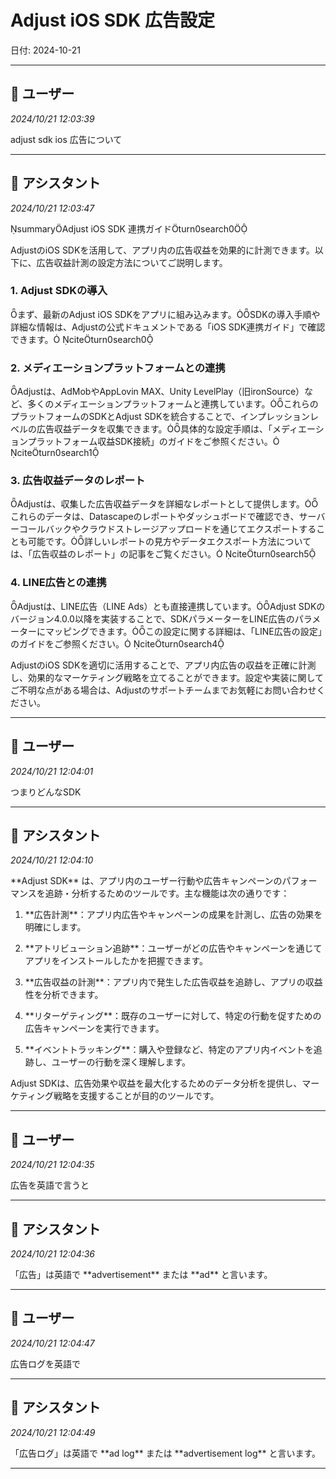 # Adjust iOS SDK 広告設定

日付: 2024-10-21

---

## 👤 ユーザー
*2024/10/21 12:03:39*

adjust sdk ios 広告について

---

## 🤖 アシスタント
*2024/10/21 12:03:47*

summaryAdjust iOS SDK 連携ガイドturn0search0

AdjustのiOS SDKを活用して、アプリ内の広告収益を効果的に計測できます。以下に、広告収益計測の設定方法についてご説明します。

### 1. Adjust SDKの導入

まず、最新のAdjust iOS SDKをアプリに組み込みます。SDKの導入手順や詳細な情報は、Adjustの公式ドキュメントである「iOS SDK連携ガイド」で確認できます。 citeturn0search0

### 2. メディエーションプラットフォームとの連携

Adjustは、AdMobやAppLovin MAX、Unity LevelPlay（旧ironSource）など、多くのメディエーションプラットフォームと連携しています。これらのプラットフォームのSDKとAdjust SDKを統合することで、インプレッションレベルの広告収益データを収集できます。具体的な設定手順は、「メディエーションプラットフォーム収益SDK接続」のガイドをご参照ください。 citeturn0search1

### 3. 広告収益データのレポート

Adjustは、収集した広告収益データを詳細なレポートとして提供します。これらのデータは、Datascapeのレポートやダッシュボードで確認でき、サーバーコールバックやクラウドストレージアップロードを通じてエクスポートすることも可能です。詳しいレポートの見方やデータエクスポート方法については、「広告収益のレポート」の記事をご覧ください。 citeturn0search5

### 4. LINE広告との連携

Adjustは、LINE広告（LINE Ads）とも直接連携しています。Adjust SDKのバージョン4.0.0以降を実装することで、SDKパラメーターをLINE広告のパラメーターにマッピングできます。この設定に関する詳細は、「LINE広告の設定」のガイドをご参照ください。 citeturn0search4

AdjustのiOS SDKを適切に活用することで、アプリ内広告の収益を正確に計測し、効果的なマーケティング戦略を立てることができます。設定や実装に関してご不明な点がある場合は、Adjustのサポートチームまでお気軽にお問い合わせください。

---

## 👤 ユーザー
*2024/10/21 12:04:01*

つまりどんなSDK

---

## 🤖 アシスタント
*2024/10/21 12:04:10*

\*\*Adjust SDK\*\* は、アプリ内のユーザー行動や広告キャンペーンのパフォーマンスを追跡・分析するためのツールです。主な機能は次の通りです：

1. \*\*広告計測\*\*：アプリ内広告やキャンペーンの成果を計測し、広告の効果を明確にします。
  
2. \*\*アトリビューション追跡\*\*：ユーザーがどの広告やキャンペーンを通じてアプリをインストールしたかを把握できます。

3. \*\*広告収益の計測\*\*：アプリ内で発生した広告収益を追跡し、アプリの収益性を分析できます。

4. \*\*リターゲティング\*\*：既存のユーザーに対して、特定の行動を促すための広告キャンペーンを実行できます。

5. \*\*イベントトラッキング\*\*：購入や登録など、特定のアプリ内イベントを追跡し、ユーザーの行動を深く理解します。

Adjust SDKは、広告効果や収益を最大化するためのデータ分析を提供し、マーケティング戦略を支援することが目的のツールです。

---

## 👤 ユーザー
*2024/10/21 12:04:35*

広告を英語で言うと

---

## 🤖 アシスタント
*2024/10/21 12:04:36*

「広告」は英語で \*\*advertisement\*\* または \*\*ad\*\* と言います。

---

## 👤 ユーザー
*2024/10/21 12:04:47*

広告ログを英語で

---

## 🤖 アシスタント
*2024/10/21 12:04:49*

「広告ログ」は英語で \*\*ad log\*\* または \*\*advertisement log\*\* と言います。

---

